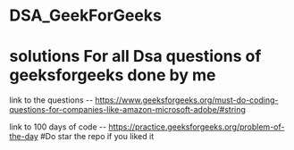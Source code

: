 # DSA_GeekForGeeks
# solutions For all Dsa questions of geeksforgeeks done by me
 link to the questions -- https://www.geeksforgeeks.org/must-do-coding-questions-for-companies-like-amazon-microsoft-adobe/#string

 link to 100 days of code -- https://practice.geeksforgeeks.org/problem-of-the-day
#Do star the repo if you liked it
